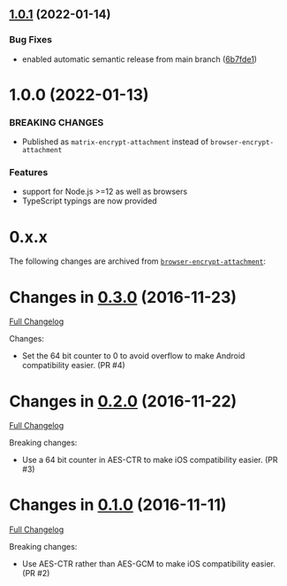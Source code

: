 ## [1.0.1](https://github.com/matrix-org/matrix-encrypt-attachment/compare/v1.0.0...v1.0.1) (2022-01-14)


### Bug Fixes

* enabled automatic semantic release from main branch ([6b7fde1](https://github.com/matrix-org/matrix-encrypt-attachment/commit/6b7fde1f8529b141882a395adacbffc1c4f02a93))

# 1.0.0 (2022-01-13)

### BREAKING CHANGES

* Published as `matrix-encrypt-attachment` instead of `browser-encrypt-attachment`

### Features

* support for Node.js >=12 as well as browsers
* TypeScript typings are now provided

# 0.x.x

The following changes are archived from [`browser-encrypt-attachment`](https://www.npmjs.com/package/browser-encrypt-attachment):

Changes in [0.3.0](https://github.com/matrix-org/browser-encrypt-attachment/releases/tag/v0.3.0) (2016-11-23)
===================================================================================================
[Full Changelog](https://github.com/matrix-org/browser-encrypt-attachment/compare/v0.2.0...v0.3.0)

Changes:

 * Set the 64 bit counter to 0 to avoid overflow to make Android compatibility easier. (PR #4)

Changes in [0.2.0](https://github.com/matrix-org/browser-encrypt-attachment/releases/tag/v0.2.0) (2016-11-22)
===================================================================================================
[Full Changelog](https://github.com/matrix-org/browser-encrypt-attachment/compare/v0.1.0...v0.2.0)

Breaking changes:

 * Use a 64 bit counter in AES-CTR to make iOS compatibility easier. (PR #3)

Changes in [0.1.0](https://github.com/matrix-org/browser-encrypt-attachment/releases/tag/v0.1.0) (2016-11-11)
===================================================================================================
[Full Changelog](https://github.com/matrix-org/browser-encrypt-attachment/compare/v0.0.0...v0.1.0)

Breaking changes:

 * Use AES-CTR rather than AES-GCM to make iOS compatibility easier. (PR #2)
